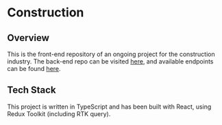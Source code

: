 # Construction

## Overview

This is the front-end repository of an ongoing project for the construction industry. The back-end repo can be visited [here](https://github.com/krasenHristov/Construction-Backend), and available endpoints can be found [here](http://4.234.160.181:8080/swagger/index.html).

## Tech Stack

This project is written in TypeScript and has been built with React, using Redux Toolkit (including RTK query).